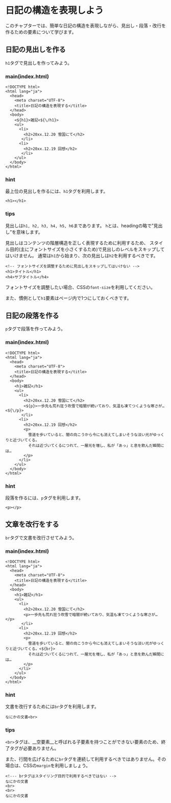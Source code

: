 # 日記の構造を表現しよう

このチャプターでは、簡単な日記の構造を表現しながら、見出し・段落・改行を作るための要素について学びます。

## 日記の見出しを作る

`h1`タグで見出しを作ってみよう。

### main(index.html)

```
<!DOCTYPE html>
<html lang="ja">
  <head>
    <meta charset="UTF-8">
    <title>日記の構造を表現する</title>
  </head>
  <body>
    <${h1}>雑記<${\/h1}>
    <ul>
      <li>
        <h2>20xx.12.20 雪国にて</h2>
       </li>
      <li>
        <h2>20xx.12.19 回想</h2>
       </li>
    </ul>
  </body>
</html>
```

### hint

最上位の見出しを作るには、`h1`タグを利用します。

```
<h1></h1>
```

### tips

見出しは`h1, h2, h3, h4, h5, h6`まであります。
`h`とは、headingの略で”見出し”を意味します。

見出しはコンテンツの階層構造を正しく表現するために利用するため、
スタイル目的(主にフォントサイズを小さくするため)で見出しのレベルをスキップしてはいけません。
通常は`h1`から始まり、次の見出しは`h2`を利用するべきです。

```
<!-- フォントサイズを調整するために見出しをスキップしてはいけない -->
<h1>タイトル</h1>
<h4>サブタイトル</h4>
```

フォントサイズを調整したい場合、CSSの`font-size`を利用してください。

また、慣例として`h1`要素はページ内で1つにしておくべきです。

## 日記の段落を作る

`p`タグで段落を作ってみよう。

### main(index.html)

```
<!DOCTYPE html>
<html lang="ja">
  <head>
    <meta charset="UTF-8">
    <title>日記の構造を表現する</title>
  </head>
  <body>
    <h1>雑記</h1>
    <ul>
      <li>
        <h2>20xx.12.20 雪国にて</h2>
        <${p}>一歩先も荒れ狂う吹雪で暗闇が続いており、気温も凍てつくような寒さが…<${\/p}>
       </li>
      <li>
        <h2>20xx.12.19 回想</h2>
        <p>
          雪道を歩いていると、闇の向こうから今にも消えてしまいそうな淡い光がゆっくりと近づいてくる。
          それは近づいてくるにつれて、一層光を増し、私が「あっ」と息を飲んだ瞬間には…
        </p>
      </li>
    </ul>
  </body>
</html>
```

### hint

段落を作るには、`p`タグを利用します。

```
<p></p>
```

## 文章を改行をする

`br`タグで文書を改行させてみよう。

### main(index.html)

```
<!DOCTYPE html>
<html lang="ja">
  <head>
    <meta charset="UTF-8">
    <title>日記の構造を表現する</title>
  </head>
  <body>
    <h1>雑記</h1>
    <ul>
      <li>
        <h2>20xx.12.20 雪国にて</h2>
        <p>一歩先も荒れ狂う吹雪で暗闇が続いており、気温も凍てつくような寒さが…</p>
       </li>
      <li>
        <h2>20xx.12.19 回想</h2>
        <p>
          雪道を歩いていると、闇の向こうから今にも消えてしまいそうな淡い光がゆっくりと近づいてくる。<${br}>
          それは近づいてくるにつれて、一層光を増し、私が「あっ」と息を飲んだ瞬間には…
        </p>
      </li>
    </ul>
  </body>
</html>
```

### hint

文書を改行するためには`br`タグを利用します。

```
なにかの文書<br>
```

### tips

`<br>`タグは、__空要素__と呼ばれる子要素を持つことができない要素のため、終了タグが必要ありません。

また、行間を広げるために`br`タグを連続して利用するべきではありません。その場合は、CSSの`margin`を利用しましょう。

```
<!--- brタグはスタイリング目的で利用するべきではない -->
なにかの文書
<br>
<br>
なにかの文書
```
